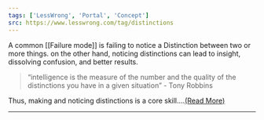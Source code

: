 ```yaml
---
tags: ['LessWrong', 'Portal', 'Concept']
src: https://www.lesswrong.com/tag/distinctions
---
```


A common [[Failure mode]] is failing to notice a Distinction between two or more things. on the other hand, noticing distinctions can lead to insight, dissolving confusion, and better results.

> “intelligence is the measure of the number and the quality of the distinctions you have in a given situation” - Tony Robbins

Thus, making and noticing distinctions is a core skill....[(Read More)]()



---

